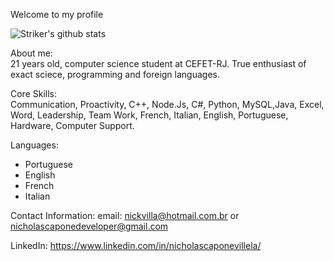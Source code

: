 Welcome to my profile

![Striker's github stats](https://github-readme-stats.vercel.app/api?username=StrikerNCV&show_icons=true&theme=vision-friendly-dark)

About me:  
21 years old, computer science student at CEFET-RJ. True enthusiast of exact sciece, programming and foreign languages.

Core Skills:  
Communication, Proactivity, C++, Node.Js, C#, Python, MySQL,Java, Excel, Word, Leadership, Team Work, French, Italian, English, Portuguese, Hardware, Computer Support.

Languages: 
- Portuguese
- English
- French
- Italian

Contact Information:
email: nickvilla@hotmail.com.br or nicholascaponedeveloper@gmail.com

LinkedIn: https://www.linkedin.com/in/nicholascaponevillela/
